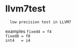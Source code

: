 # llvm7test
```
  low precision test in LLVM7
```
examples 
`fixed4 = f4`  
`fixed8 = f8`  
`int4   = i4`  
